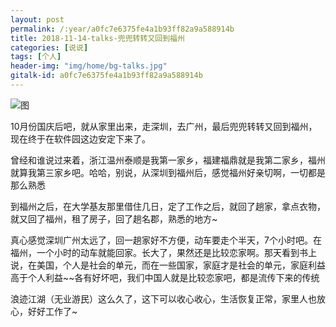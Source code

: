 ```yaml
---
layout: post
permalink: /:year/a0fc7e6375fe4a1b93ff82a9a588914b
title: 2018-11-14-talks-兜兜转转又回到福州
categories: [说说]
tags: [个人]
header-img: "img/home/bg-talks.jpg"
gitalk-id: a0fc7e6375fe4a1b93ff82a9a588914b
---
```



![图](http://image.linxingyang.net/image/T-talks/image/2018/2018-11-14/mj.png)


10月份国庆后吧，就从家里出来，走深圳，去广州，最后兜兜转转又回到福州，现在终于在软件园这边安定下来了。

曾经和谁说过来着，浙江温州泰顺是我第一家乡，福建福鼎就是我第二家乡，福州就算我第三家乡吧。哈哈，别说，从深圳到福州后，感觉福州好亲切啊，一切都是那么熟悉


到福州之后，在大学基友那里借住几日，定了工作之后，就回了趟家，拿点衣物，就又回了福州，租了房子，回了趟名郡，熟悉的地方~

真心感觉深圳广州太远了，回一趟家好不方便，动车要走个半天，7个小时吧。在福州，一个小时的动车就能回家。长大了，果然还是比较恋家啊。那天看到书上说，在美国，个人是社会的单元，而在一些国家，家庭才是社会的单元，家庭利益高于个人利益~~各有好坏吧，我们中国人就是比较恋家吧，都是流传下来的传统


浪迹江湖（无业游民）这么久了，这下可以收心收心，生活恢复正常，家里人也放心，好好工作了~


